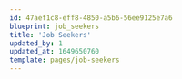 ```yaml
---
id: 47aef1c8-eff8-4850-a5b6-56ee9125e7a6
blueprint: job_seekers
title: 'Job Seekers'
updated_by: 1
updated_at: 1649650760
template: pages/job-seekers
---
```

